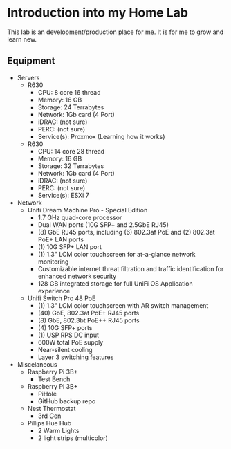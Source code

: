 <!-- ---
title: Homelab
icon: fas fa-laptop-code
order: 4
--- -->

# Introduction into my Home Lab
This lab is an development/production place for me. It is for me to grow and learn new.

## Equipment
- Servers
    - R630
        - CPU: 8 core 16 thread
        - Memory: 16 GB
        - Storage: 24 Terrabytes
        - Network: 1Gb card (4 Port)
        - iDRAC: (not sure)
        - PERC: (not sure)
        - Service(s): Proxmox (Learning how it works)
    - R630
        - CPU: 14 core 28 thread
        - Memory: 16 GB
        - Storage: 32 Terrabytes
        - Network: 1Gb card (4 Port)
        - iDRAC: (not sure)
        - PERC: (not sure)
        - Service(s): ESXi 7
- Network
    - Unifi Dream Machine Pro - Special Edition
        - 1.7 GHz quad-core processor
        - Dual WAN ports (10G SFP+ and 2.5GbE RJ45)
        - (8) GbE RJ45 ports, including (6) 802.3af PoE and (2) 802.3at PoE+ LAN ports
        - (1) 10G SFP+ LAN port
        - (1) 1.3" LCM color touchscreen for at-a-glance network monitoring
        - Customizable internet threat filtration and traffic identification for enhanced network security
        - 128 GB integrated storage for full UniFi OS Application experience
    - Unifi Switch Pro 48 PoE
        - (1) 1.3" LCM color touchscreen with AR switch management
        - (40) GbE, 802.3at PoE+ RJ45 ports
        - (8) GbE, 802.3bt PoE++ RJ45 ports
        - (4) 10G SFP+ ports
        - (1) USP RPS DC input
        - 600W total PoE supply
        - Near-silent cooling
        - Layer 3 switching features
- Miscelaneous
    - Raspberry Pi 3B+
        - Test Bench
    - Raspberry Pi 3B+
        - PiHole
        - GitHub backup repo
    - Nest Thermostat
        - 3rd Gen
    - Pillips Hue Hub
        - 2 Warm Lights
        - 2 light strips (multicolor)